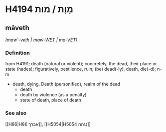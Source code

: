 # H4194 מָוֶת / מות

## mâveth

_(maw'-veth | maw-WET | ma-VET)_

### Definition

from H4191; death (natural or violent); concretely, the dead, their place or state (hades); figuratively, pestilence, ruin; (be) dead(-ly), death, die(-d); n-m

- death, dying, Death (personified), realm of the dead
  - death
  - death by violence (as a penalty)
  - state of death, place of death

### See also

[[H86|H86 אברך]], [[H5054|H5054 נגהה]]
